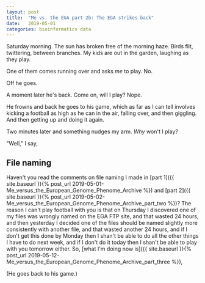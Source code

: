 ```yaml
---
layout: post
title:  "Me vs. the EGA part 2b: The EGA strikes back"
date:   2019-05-01
categories: bioinformatics data
---
```


Saturday morning. The sun has broken free of the morning haze.  Birds flit, twittering, between branches.
 My kids are out in the garden, laughing as they play.

One of them comes running over and asks _me_ to play.  No.

Off he goes.

A moment later he's back. Come on, will I play? Nope. 

He frowns and back he goes to his game, which as far as I can tell involves kicking a football as
high as he can in the air, falling over, and then giggling.  And then getting up and doing it again.

Two minutes later and something nudges my arm. _Why_ won't I play?

"Well," I say,

## File naming

Haven't you read the comments on file naming I made in [part 1]({{ site.baseurl }}{% post_url
2019-05-01-Me_versus_the_European_Genome_Phenome_Archive %}) and [part 2]({{ site.baseurl }}{% post_url
2019-05-02-Me_versus_the_European_Genome_Phenome_Archive_part_two %})? The reason I can't play football with
you is that on Thursday I discovered one of my files was wrongly named on the EGA FTP site, and
that wasted 24 hours, and then yesterday I decided one of the files should be named slightly more
consistently with another file, and that wasted another 24 hours, and if I don't get this done by
Monday then I shan't be able to do all the other things I have to do next week, and if I don't do
it today then I shan't be able to play with you tomorrow either. So, [what I'm doing now is]({{
site.baseurl }}{% post_url 2019-05-12-Me_versus_the_European_Genome_Phenome_Archive_part_three %}),

(He goes back to his game.)

